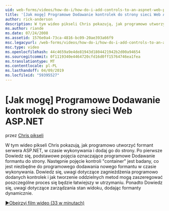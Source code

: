 ```yaml
---
uid: web-forms/videos/how-do-i/how-do-i-add-controls-to-an-aspnet-web-page-programmatically
title: '[Jak mogę] Programowe Dodawanie kontrolek do strony sieci Web ASP.NET | Dokumentacja firmy Microsoft'
author: rick-anderson
description: W tym wideo pikseli Chris pokazują, jak programowo utworzyć formant serwera ASP.NET, w czasie wykonywania i dodaj go do strony. Po pierwsze Dowiedz się więcej o podstawowych koncepcji...
ms.author: riande
ms.date: 07/24/2008
ms.assetid: 1576e0a4-73ca-4816-bc09-20ae393a66f9
msc.legacyurl: /web-forms/videos/how-do-i/how-do-i-add-controls-to-an-aspnet-web-page-programmatically
msc.type: video
ms.openlocfilehash: 44c4659a9e4de81943d1804421942b2d00a94654
ms.sourcegitcommit: 0f1119340e4464720cfd16d0ff15764746ea1fea
ms.translationtype: MT
ms.contentlocale: pl-PL
ms.lasthandoff: 04/09/2019
ms.locfileid: "59395527"
---
```

# <a name="how-do-i-add-controls-to-an-aspnet-web-page-programmatically"></a>[Jak mogę] Programowe Dodawanie kontrolek do strony sieci Web ASP.NET

przez [Chris pikseli](https://twitter.com/chrispels)

W tym wideo pikseli Chris pokazują, jak programowo utworzyć formant serwera ASP.NET, w czasie wykonywania i dodaj go do strony. Po pierwsze Dowiedz się, podstawowe pojęcia oznaczające programowe Dodawanie formantu do strony. Następnie pojęcie kontroli "container" jest badany, co jest niezbędne do programowego dodawania nowego formantu w czasie wykonywania. Dowiedz się, uwagi dotyczące zagnieżdżenia programowo dodanych kontrolek i jak tworzenie oddzielnych metod mogą zaszeregować poszczególne proces się będzie łatwiejszy w utrzymaniu. Ponadto Dowiedz się, uwagi dotyczące zarządzania stan widoku, dodając formanty dynamicznie.

[&#9654;Obejrzyj film wideo (33 w minutach)](https://channel9.msdn.com/Blogs/ASP-NET-Site-Videos/how-do-i-add-controls-to-an-aspnet-web-page-programmatically)
